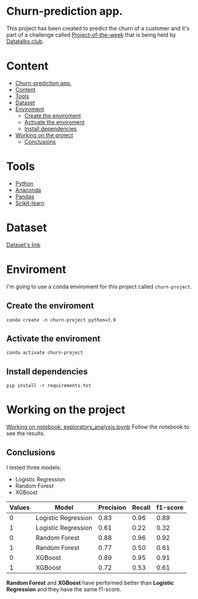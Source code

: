 # Churn-prediction app.

This project has been created to predict the churn of a customer and it's part of a challenge called [Project-of-the-week](https://github.com/DataTalksClub/project-of-the-week/blob/main/2022-08-14-frontend.md) that is being held by [Datatalks.club](https://datatalks.club/slack.html).
# Content
- [Churn-prediction app.](#churn-prediction-app)
- [Content](#content)
- [Tools](#tools)
- [Dataset](#dataset)
- [Enviroment](#enviroment)
  - [Create the enviroment](#create-the-enviroment)
  - [Activate the enviroment](#activate-the-enviroment)
  - [Install dependencies](#install-dependencies)
- [Working on the project](#working-on-the-project)
  - [Conclusions](#conclusions)
# Tools
-   [Python](https://www.python.org/)
-   [Anaconda](https://www.anaconda.com/products/distribution)
-   [Pandas](https://pandas.pydata.org/)
-   [Scikit-learn](https://scikit-learn.org/stable/)

# Dataset
[Dataset's link](https://www.kaggle.com/datasets/shivan118/churn-modeling-dataset)

# Enviroment
I'm going to use a conda enviroment for this project called `churn-project`.
## Create the enviroment
```
conda create -n churn-project python=3.9
```
## Activate the enviroment
```
conda activate churn-project
```
## Install dependencies
```
pip install -r requirements.txt
```
# Working on the project
[Working on notebook: exploratory_analysis.ipynb](notebooks/exploratory_analysis.ipynb)
Follow the notebook to see the results.
## Conclusions
I tested three models:
- Logistic Regression
- Random Forest
- XGBoost

| Values | Model               | Precision | Recall | f1-score |
|--------|---------------------|-----------|--------|----------|
| 0      | Logistic Regression | 0.83      | 0.96   | 0.89     |
| 1      | Logistic Regression | 0.61      | 0.22   | 0.32     |
| 0      | Random Forest       | 0.88      | 0.96   | 0.92     |
| 1      | Random Forest       | 0.77      | 0.50   | 0.61     |
| 0      | XGBoost             | 0.89      | 0.95   | 0.91     |
| 1      | XGBoost             | 0.72      | 0.53   | 0.61     |

**Random Forest** and **XGBoost** have performed better than **Logistic Regression** and they have the same f1-score.